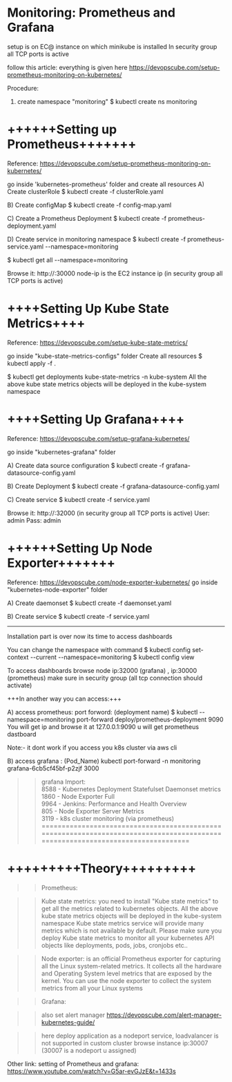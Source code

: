 # Monitoring: Prometheus and Grafana

setup is on EC@ instance on which minikube is installed
In security group all TCP ports is active

follow this article: everything is given here
https://devopscube.com/setup-prometheus-monitoring-on-kubernetes/ 


Procedure:
1) create namespace "monitoring" 
$ kubectl create ns monitoring

# ++++++Setting up Prometheus+++++++
Reference: https://devopscube.com/setup-prometheus-monitoring-on-kubernetes/

go inside 'kubernetes-prometheus' folder and create all resources
A) Create clusterRole
$ kubectl create -f clusterRole.yaml

B) Create configMap
$ kubectl create -f config-map.yaml

C) Create a Prometheus Deployment
$ kubectl create  -f prometheus-deployment.yaml 

D) Create service in monitoring namespace
$ kubectl create -f prometheus-service.yaml --namespace=monitoring

$ kubectl get all --namespace=monitoring

Browse it: http://<your-node-ip>:30000   node-ip is the EC2 instance ip (in security group all TCP ports is active)


# ++++Setting Up Kube State Metrics++++
Reference: https://devopscube.com/setup-kube-state-metrics/

go inside "kube-state-metrics-configs" folder
Create all resources
$ kubectl apply -f .

$ kubectl get deployments kube-state-metrics -n kube-system
All the above kube state metrics objects will be deployed in the kube-system namespace


# ++++Setting Up Grafana++++
Reference: https://devopscube.com/setup-grafana-kubernetes/

go inside "kubernetes-grafana" folder

A) Create data source configuration
$ kubectl create -f grafana-datasource-config.yaml

B) Create Deployment
$ kubectl create -f grafana-datasource-config.yaml

C) Create service
$ kubectl create -f service.yaml

Browse it: http://<your-node-ip>:32000         (in security group all TCP ports is active)
User: admin
Pass: admin


# ++++++Setting Up Node Exporter+++++++
Reference: https://devopscube.com/node-exporter-kubernetes/
go inside "kubernetes-node-exporter" folder

A) Create daemonset
$ kubectl create -f daemonset.yaml

B) Create service 
$ kubectl create -f service.yaml
___________________________________________________________________

Installation part is over now its time to access dashboards

You can change the namespace with command
$ kubectl config set-context --current --namespace=monitoring
$ kubectl config view


To access dashboards browse node ip:32000 (grafana) , ip:30000 (prometheus) make sure in security group (all tcp connection should activate)

+++In another way you can access:+++

A) access prometheus:
port forword:                                           (deployment name)
$ kubectl --namespace=monitoring port-forward deploy/prometheus-deployment 9090
You will get ip and browse it at 127.0.0.1:9090 u will get prometheus dastboard

Note:- it dont work if you access you k8s cluster via aws cli
  
B) access grafana  :                       (Pod_Name)
kubectl port-forward -n monitoring grafana-6cb5cf45bf-p2zjf 3000

>> grafana Import:\
8588 - Kubernetes Deployment Statefulset Daemonset metrics\
1860 - Node Exporter Full\
9964 - Jenkins: Performance and Health Overview\
805 - Node Exporter Server Metrics\
3119 - k8s cluster monitoring (via prometheus)
===============================================================================================================================

# +++++++++Theory+++++++++

>>Prometheus:

>>Kube state metrics:
you need to install "Kube state metrics" to get all the metrics related to kubernetes objects.
All the above kube state metrics objects will be deployed in the kube-system namespace
Kube state metrics service will provide many metrics which is not available by default. Please make sure you deploy Kube state metrics to monitor all your kubernetes API objects like deployments, pods, jobs, cronjobs etc..

>>Node exporter: 
 is an official Prometheus exporter for capturing all the Linux system-related metrics.
It collects all the hardware and Operating System level metrics that are exposed by the kernel.
You can use the node exporter to collect the system metrics from all your Linux systems

>>Grafana:

>>also set alert manager
https://devopscube.com/alert-manager-kubernetes-guide/

>>here deploy application as a nodeport service, loadvalancer is not supported in custom cluster
browse instance ip:30007  (30007 is a nodeport u assigned)

Other link:
setting of Prometheus and grafana:
https://www.youtube.com/watch?v=G5ar-evGJzE&t=1433s
